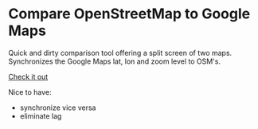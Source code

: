 # Compare OpenStreetMap to Google Maps

Quick and dirty comparison tool offering a split screen of two maps.
Synchronizes the Google Maps lat, lon and zoom level to OSM's.

[Check it out](http://lxbarth.github.com/compare)

Nice to have:

- synchronize vice versa
- eliminate lag


